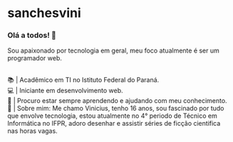 # sanchesvini

### Olá a todos! 👋

Sou apaixonado por tecnologia em geral, meu foco atualmente é ser um programador web. 

</br> 📚 | Acadêmico em TI no Istituto Federal do Paraná. 
</br> 💻 | Iniciante em desenvolvimento web.
</br> 🚀 | Procuro estar sempre aprendendo e ajudando com meu conhecimento.
</br> 📌 | Sobre mim: Me chamo Vinicius, tenho 16 anos, sou fascinado por tudo que envolve tecnologia, estou atualmente no 4° periodo de Técnico em Informática no IFPR, adoro desenhar e assistir séries de ficção cientifica nas horas vagas.
